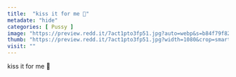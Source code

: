 ```yaml
---
title:  "kiss it for me 💋"
metadate: "hide"
categories: [ Pussy ]
image: "https://preview.redd.it/7act1pto3fp51.jpg?auto=webp&s=b84f79f82e4110fd791f9b6f0c45c570c12a9b89"
thumb: "https://preview.redd.it/7act1pto3fp51.jpg?width=1080&crop=smart&auto=webp&s=0e90e65d323e8b4f32e612c103b3c9c0ba32e1e7"
visit: ""
---
```

kiss it for me 💋
